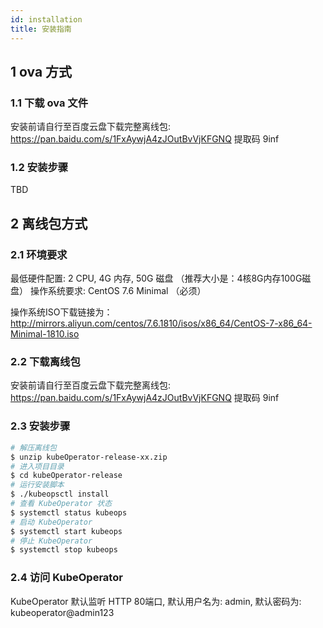 ```yaml
---
id: installation
title: 安装指南
---
```


## 1 ova 方式

### 1.1 下载 ova 文件

安装前请自行至百度云盘下载完整离线包:  https://pan.baidu.com/s/1FxAywjA4zJOutBvVjKFGNQ 提取码 9inf 

### 1.2 安装步骤

TBD

## 2 离线包方式

### 2.1 环境要求

最低硬件配置: 2 CPU, 4G 内存, 50G 磁盘 （推荐大小是：4核8G内存100G磁盘）
操作系统要求: CentOS 7.6 Minimal （必须）

操作系统ISO下载链接为：http://mirrors.aliyun.com/centos/7.6.1810/isos/x86_64/CentOS-7-x86_64-Minimal-1810.iso

### 2.2 下载离线包

安装前请自行至百度云盘下载完整离线包:  https://pan.baidu.com/s/1FxAywjA4zJOutBvVjKFGNQ 提取码 9inf 

### 2.3 安装步骤

``` bash
# 解压离线包
$ unzip kubeOperator-release-xx.zip
# 进入项目目录
$ cd kubeOperator-release
# 运行安装脚本
$ ./kubeopsctl install
# 查看 KubeOperator 状态
$ systemctl status kubeops
# 启动 KubeOperator 
$ systemctl start kubeops
# 停止 KubeOperator 
$ systemctl stop kubeops
```

### 2.4 访问 KubeOperator

KubeOperator 默认监听 HTTP 80端口, 默认用户名为: admin, 默认密码为: kubeoperator@admin123

